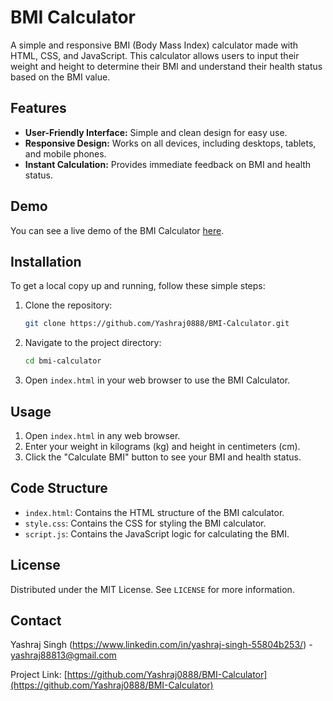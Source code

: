# BMI Calculator

A simple and responsive BMI (Body Mass Index) calculator made with HTML, CSS, and JavaScript. This calculator allows users to input their weight and height to determine their BMI and understand their health status based on the BMI value.

## Features

- **User-Friendly Interface:** Simple and clean design for easy use.
- **Responsive Design:** Works on all devices, including desktops, tablets, and mobile phones.
- **Instant Calculation:** Provides immediate feedback on BMI and health status.


## Demo

You can see a live demo of the BMI Calculator [here](https://yashraj0888.github.io/BMI-Calculator/).

## Installation

To get a local copy up and running, follow these simple steps:

1. Clone the repository:

    ```sh
    git clone https://github.com/Yashraj0888/BMI-Calculator.git
    ```

2. Navigate to the project directory:

    ```sh
    cd bmi-calculator
    ```

3. Open `index.html` in your web browser to use the BMI Calculator.

## Usage

1. Open `index.html` in any web browser.
2. Enter your weight in kilograms (kg) and height in centimeters (cm).
3. Click the "Calculate BMI" button to see your BMI and health status.

## Code Structure

- `index.html`: Contains the HTML structure of the BMI calculator.
- `style.css`: Contains the CSS for styling the BMI calculator.
- `script.js`: Contains the JavaScript logic for calculating the BMI.



## License

Distributed under the MIT License. See `LICENSE` for more information.

## Contact
Yashraj Singh (https://www.linkedin.com/in/yashraj-singh-55804b253/) - yashraj88813@gmail.com

Project Link: [https://github.com/Yashraj0888/BMI-Calculator](https://github.com/Yashraj0888/BMI-Calculator)
